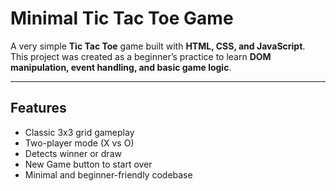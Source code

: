 #  Minimal Tic Tac Toe Game

A very simple **Tic Tac Toe** game built with **HTML, CSS, and JavaScript**.  
This project was created as a beginner’s practice to learn **DOM manipulation, event handling, and basic game logic**.

---

##  Features
-  Classic 3x3 grid gameplay  
-  Two-player mode (X vs O)  
-  Detects winner or draw  
-  New Game button to start over  
-  Minimal and beginner-friendly codebase  
